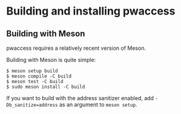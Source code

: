 # Building and installing pwaccess

## Building with Meson

pwaccess requires a relatively recent version of Meson.

Building with Meson is quite simple:

```shell
$ meson setup build
$ meson compile -C build
$ meson test -C build
$ sudo meson install -C build
```

If you want to build with the address sanitizer enabled, add
`-Db_sanitize=address` as an argument to `meson setup`.
